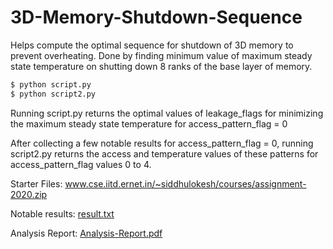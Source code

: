 # 3D-Memory-Shutdown-Sequence
Helps compute the optimal sequence for shutdown of 3D memory to prevent overheating. Done by finding minimum value of maximum steady state temperature on shutting down 8 ranks of the base layer of memory.


```bash
$ python script.py
$ python script2.py
```
Running script.py returns the optimal values of leakage_flags for minimizing the maximum steady state temperature for access_pattern_flag = 0

After collecting a few notable results for access_pattern_flag = 0, running script2.py returns the access and temperature values of these patterns for access_pattern_flag values 0 to 4.

Starter Files: www.cse.iitd.ernet.in/~siddhulokesh/courses/assignment-2020.zip

Notable results: [result.txt](./result.txt)

Analysis Report: [Analysis-Report.pdf](./Analysis-Report.pdf)
